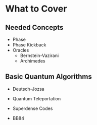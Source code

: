 # What to Cover

## Needed Concepts

- Phase
- Phase Kickback
- Oracles
  - Bernstein-Vazirani
  - Archimedes

## Basic Quantum Algorithms

- Deutsch-Jozsa
- Quantum Teleportation
- Superdense Codes

- BB84


